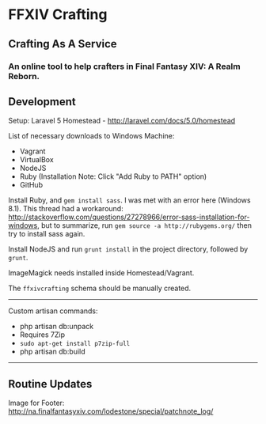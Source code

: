 # FFXIV Crafting
## Crafting As A Service
### An online tool to help crafters in Final Fantasy XIV: A Realm Reborn.

## Development

Setup:
Laravel 5 Homestead - http://laravel.com/docs/5.0/homestead

List of necessary downloads to Windows Machine:
- Vagrant
- VirtualBox
- NodeJS
- Ruby (Installation Note: Click "Add Ruby to PATH" option)
- GitHub

Install Ruby, and `gem install sass`.
I was met with an error here (Windows 8.1).  This thread had a workaround: http://stackoverflow.com/questions/27278966/error-sass-installation-for-windows, but to summarize, run `gem source -a http://rubygems.org/` then try to install sass again.

Install NodeJS and run `grunt install` in the project directory, followed by `grunt`.

ImageMagick needs installed inside Homestead/Vagrant.


The `ffxivcrafting` schema should be manually created.

---

Custom artisan commands:

- php artisan db:unpack
 - Requires 7Zip
  - `sudo apt-get install p7zip-full`
- php artisan db:build

---

## Routine Updates

Image for Footer: http://na.finalfantasyxiv.com/lodestone/special/patchnote_log/